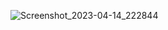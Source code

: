 ![Screenshot_2023-04-14_222844](https://user-images.githubusercontent.com/78248946/232232138-f8c94c5b-c22f-407e-b983-3e38e80efefe.png)
